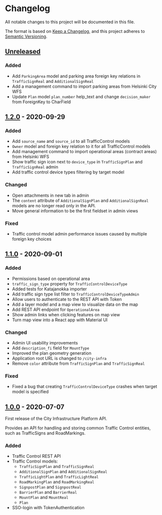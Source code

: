 # Changelog

All notable changes to this project will be documented in this file.

The format is based on [Keep a Changelog](https://keepachangelog.com/en/1.0.0/),
and this project adheres to [Semantic Versioning](https://semver.org/spec/v2.0.0.html).

## [Unreleased]

### Added
- Add `ParkingArea` model and parking area foreign key relations in `TrafficSignReal` and `AdditionalSignReal`
- Add a management command to import parking areas from Helsinki City WFS
- Update `Plan` model `plan_number` help_text and change `decision_maker` from ForeignKey to CharField

## [1.2.0] - 2020-09-29

### Added
- Add `source_name` and `source_id` to all TrafficControl models
- `Owner` model and foreign key relation to it for all TrafficControl models
- Add management command to import operational areas (contract areas) from Helsinki WFS
- Show traffic sign icon next to `device_type` in `TrafficSignPlan` and `TrafficSignReal` admin
- Add traffic control device types filtering by target model

### Changed
- Open attachments in new tab in admin
- The `content` attribute of `AdditionalSignPlan` and `AdditionalSignReal` models are no longer
  read only in the API.
- Move general information to be the first fieldset in admin views

### Fixed
- Traffic control model admin performance issues caused by multiple foreign key choices

## [1.1.0] - 2020-09-01

### Added
- Permissions based on operational area
- `traffic_sign_type` property for `TrafficControlDeviceType`
- Added tests for Katajanokka importer
- Add traffic sign type list filter to `TrafficControlDeviceTypeAdmin`
- Allow users to authenticate to the REST API with Token
- Add a layer model and a map view to visualize data on the map
- Add REST API endpoint for `OperationalArea`
- Show admin links when clicking features on map view
- Turn map view into a React app with Material UI

### Changed
- Admin UI usability improvements
- Add `description_fi` field for `MountType`
- Improved the plan geometry generation
- Application root URL is changed to `/city-infra`
- Remove `color` attribute from `TrafficSignPlan` and `TrafficSignReal`

### Fixed
- Fixed a bug that creating `TrafficControlDeviceType` crashes when target model is specified

## [1.0.0] - 2020-07-07

First release of the City Infrastructure Platform API.

Provides an API for handling and storing common Traffic Control entities, such as TrafficSigns and RoadMarkings.

### Added
- Traffic Control REST API
- Traffic Control models:
  - `TrafficSignPlan` and `TrafficSignReal`
  - `AdditionalSignPlan` and `AdditionalSignReal`
  - `TrafficLightPlan` and `TrafficLightReal`
  - `RoadMarkingPlan` and `RoadMarkingReal`
  - `SignpostPlan` and `SignpostReal`
  - `BarrierPlan` and `BarrierReal`
  - `MountPlan` and `MountReal`
  - `Plan`
- SSO-login with TokenAuthentication

[unreleased]: https://github.com/City-of-Helsinki/city-infrastructure-platform/compare/v1.2.0...HEAD
[1.2.0]: https://github.com/City-of-Helsinki/city-infrastructure-platform/compare/v1.1.0...v1.2.0
[1.1.0]: https://github.com/City-of-Helsinki/city-infrastructure-platform/compare/v1.0.0...v1.1.0
[1.0.0]: https://github.com/City-of-Helsinki/city-infrastructure-platform/compare/v0.0.1...v1.0.0
